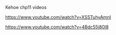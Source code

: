 Kehoe chp11 videos  

https://www.youtube.com/watch?v=XSSTuhyAmnI 

https://www.youtube.com/watch?v=4Bdc55j80l8
